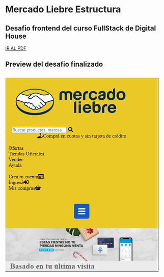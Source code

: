# Mercado Liebre Estructura

## Desafio frontend del curso FullStack de Digital House

<a href="https://github.com/Kaiael24/Mercado_Liebre-Estilos/blob/master/Desafio/MercadoLiebre_III.pdf">IR AL PDF</a>

<h2>Preview del desafio finalizado<h2>

<img src="https://github.com/Kaiael24/Mercado_Liebre-Estilos/blob/master/public/images/desafio.png">
